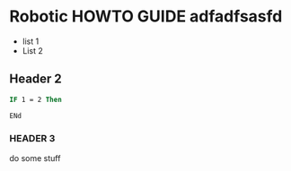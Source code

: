 # Robotic HOWTO GUIDE adfadfsasfd

* list 1
* List 2

## Header 2
```vb
IF 1 = 2 Then

ENd
```

### HEADER 3
do some stuff
